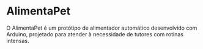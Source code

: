 # AlimentaPet
O AlimentaPet é um protótipo de alimentador automático desenvolvido com Arduino, projetado para atender à necessidade de tutores com rotinas intensas.
